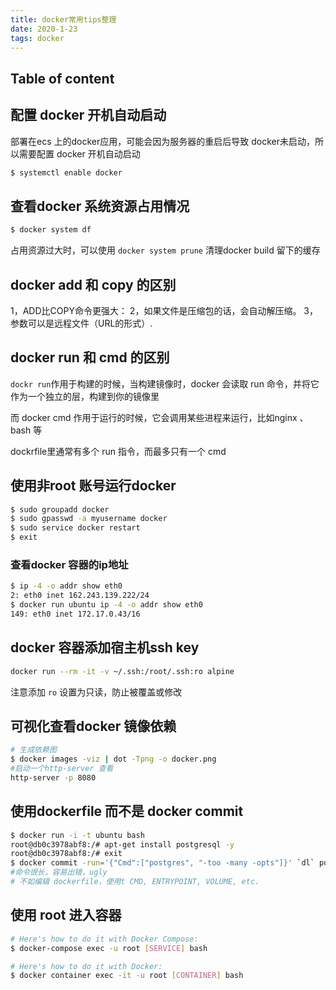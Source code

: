 ```yaml
---
title: docker常用tips整理
date: 2020-1-23
tags: docker
---
```




## Table of content



## 配置 docker 开机自动启动

部署在ecs 上的docker应用，可能会因为服务器的重启后导致 docker未启动，所以需要配置 docker 开机自动启动

```bash
$ systemctl enable docker
```



## 查看docker 系统资源占用情况

```bash
$ docker system df
```

占用资源过大时，可以使用 `docker system prune` 清理docker build 留下的缓存



## docker  add 和 copy 的区别

1，ADD比COPY命令更强大：
2，如果文件是压缩包的话，会自动解压缩。
3，参数可以是远程文件（URL的形式）.



## docker  run 和 cmd 的区别

`dockr run`作用于构建的时候，当构建镜像时，docker 会读取 run 命令，并将它作为一个独立的层，构建到你的镜像里

而 docker cmd 作用于运行的时候，它会调用某些进程来运行，比如nginx 、bash 等

dockrfile里通常有多个 run 指令，而最多只有一个 cmd



## 使用非root 账号运行docker

```bash
$ sudo groupadd docker
$ sudo gpasswd -a myusername docker
$ sudo service docker restart
$ exit
```



### 查看docker 容器的ip地址

```bash
$ ip -4 -o addr show eth0
2: eth0 inet 162.243.139.222/24
$ docker run ubuntu ip -4 -o addr show eth0
149: eth0 inet 172.17.0.43/16

```



## docker 容器添加宿主机ssh key

```bash
docker run --rm -it -v ~/.ssh:/root/.ssh:ro alpine
```

注意添加 `ro` 设置为只读，防止被覆盖或修改



## 可视化查看docker 镜像依赖

```bash
# 生成依赖图
$ docker images -viz | dot -Tpng -o docker.png
#启动一个http-server 查看
http-server -p 8080
```



## 使用dockerfile 而不是 docker commit 

```bash
$ docker run -i -t ubuntu bash
root@db0c3978abf8:/# apt-get install postgresql -y
root@db0c3978abf8:/# exit
$ docker commit -run='{"Cmd":["postgres", "-too -many -opts"]}' `dl` postgres
#命令很长，容易出错，ugly
# 不如编辑 dockerfile，使用t CMD, ENTRYPOINT, VOLUME, etc.
```



## 使用 root 进入容器

```bash
# Here's how to do it with Docker Compose:
$ docker-compose exec -u root [SERVICE] bash

# Here's how to do it with Docker:
$ docker container exec -it -u root [CONTAINER] bash
```





